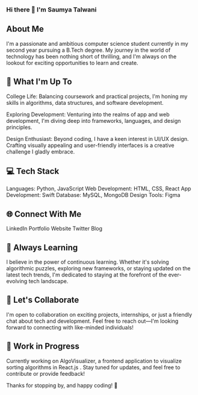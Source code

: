 ### Hi there 👋 I'm Saumya Talwani

<!--
**saumyatalwani/saumyatalwani** is a ✨ _special_ ✨ repository because its `README.md` (this file) appears on your GitHub profile.

Here are some ideas to get you started:

- 🔭 I’m currently working on ...
- 🌱 I’m currently learning ...
- 👯 I’m looking to collaborate on ...
- 🤔 I’m looking for help with ...
- 💬 Ask me about ...
- 📫 How to reach me: ...
- 😄 Pronouns: ...
- ⚡ Fun fact: ...
-->
## About Me
I'm a passionate and ambitious computer science student currently in my second year pursuing a B.Tech degree. My journey in the world of technology has been nothing short of thrilling, and I'm always on the lookout for exciting opportunities to learn and create.

## 🚀 What I'm Up To
College Life: Balancing coursework and practical projects, I'm honing my skills in algorithms, data structures, and software development.

Exploring Development: Venturing into the realms of app and web development, I'm diving deep into frameworks, languages, and design principles.

Design Enthusiast: Beyond coding, I have a keen interest in UI/UX design. Crafting visually appealing and user-friendly interfaces is a creative challenge I gladly embrace.

## 💻 Tech Stack
Languages: Python, JavaScript
Web Development: HTML, CSS, React
App Development: Swift
Database: MySQL, MongoDB
Design Tools: Figma

## 🌐 Connect With Me
LinkedIn
Portfolio Website
Twitter
Blog

## 🌱 Always Learning
I believe in the power of continuous learning. Whether it's solving algorithmic puzzles, exploring new frameworks, or staying updated on the latest tech trends, I'm dedicated to staying at the forefront of the ever-evolving tech landscape.

## 🤝 Let's Collaborate
I'm open to collaboration on exciting projects, internships, or just a friendly chat about tech and development. Feel free to reach out—I'm looking forward to connecting with like-minded individuals!

## 🚧 Work in Progress
Currently working on AlgoVisualizer, a frontend application to visualize sorting algorithms in React.js . Stay tuned for updates, and feel free to contribute or provide feedback!

Thanks for stopping by, and happy coding! 🚀
